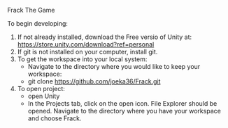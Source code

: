 Frack The Game

To begin developing:
1. If not already installed, download the Free versio of Unity at:
   https://store.unity.com/download?ref=personal
2. If git is not installed on your computer, install git.
3. To get the workspace into your local system:
   - Navigate to the directory where you would like to keep your workspace:
   - git clone https://github.com/joeka36/Frack.git
3. To open project: 
   - open Unity
   - In the Projects tab, click on the open icon. File Explorer should be opened. Navigate to the directory where you have your workspace 
     and choose Frack.

